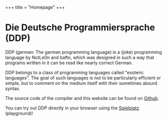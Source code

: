 +++
title = "Homepage"
+++

# Die Deutsche Programmiersprache (DDP)

DDP (german: The german programming language) is a (joke) programming language by NotLe0n and bafto, which was designed in such a way that programs written in it can be read like nearly correct German.

DDP belongs to a class of programming languages called "esoteric languages". The goal of such languages is not to be particularly efficient or simple, but to comment on the medium itself with their sometimes absurd syntax.

The source code of the compiler and this website can be found on [Github](https://github.com/DDP-Projekt).

You can try out DDP directly in your browser using the [Spielplatz](https://ddp.le0n.dev/Spielplatz) (playground)! 